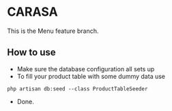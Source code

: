 # CARASA

This is the Menu feature branch.

## How to use
- Make sure the database configuration all sets up
- To fill your product table with some dummy data use
```
php artisan db:seed --class ProductTableSeeder
```
- Done.
